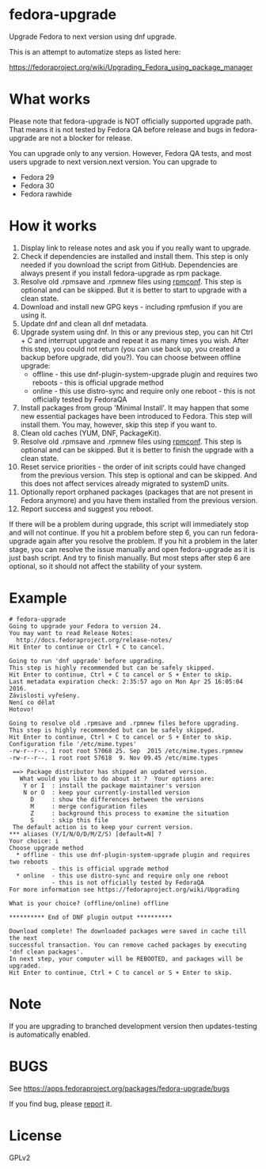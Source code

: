 fedora-upgrade
==============

Upgrade Fedora to next version using dnf upgrade.

This is an attempt to automatize steps as listed here:

https://fedoraproject.org/wiki/Upgrading_Fedora_using_package_manager


What works
==========

Please note that fedora-upgrade is NOT officially supported upgrade path.
That means it is not tested by Fedora QA before release and bugs in fedora-upgrade
are not a blocker for release.

You can upgrade only to any version. However, Fedora QA tests, and most users upgrade to next version.next version. You can upgrade to

* Fedora 29
* Fedora 30
* Fedora rawhide


How it works
============

1. Display link to release notes and ask you if you really want to upgrade.
2. Check if dependencies are installed and install them. This step is only needed if you download the script from GitHub. Dependencies are always present if you install fedora-upgrade as rpm package.
3. Resolve old .rpmsave and .rpmnew files using [rpmconf](https://github.com/xsuchy/rpmconf/). This step is optional and can be skipped. But it is better to start to upgrade with a clean state.
4. Download and install new GPG keys - including rpmfusion if you are using it.
5. Update dnf and clean all dnf metadata.
6. Upgrade system using dnf. In this or any previous step, you can hit Ctrl + C and interrupt upgrade and repeat it as many times you wish. After this step, you could not return (you can use back up, you created a backup before upgrade, did you?). You can choose between offline upgrade:
   * offline - this use dnf-plugin-system-upgrade plugin and requires two reboots - this is official upgrade method
   * online  - this use distro-sync and require only one reboot - this is not officially tested by FedoraQA
7. Install packages from group 'Minimal Install'. It may happen that some new essential packages have been introduced to Fedora. This step will install them. You may, however, skip this step if you want to.
8. Clean old caches (YUM, DNF, PackageKit).
9. Resolve old .rpmsave and .rpmnew files using [rpmconf](https://github.com/xsuchy/rpmconf/). This step is optional and can be skipped. But it is better to finish the upgrade with a clean state.
10. Reset service priorities - the order of init scripts could have changed from the previous version. This step is optional and can be skipped. And this does not affect services already migrated to systemD units.
11. Optionally report orphaned packages (packages that are not present in Fedora anymore) and you have them installed from the previous version.
12. Report success and suggest you reboot.

If there will be a problem during upgrade, this script will immediately stop and will not continue.
If you hit a problem before step 6, you can run fedora-upgrade again after you resolve the problem.
If you hit a problem in the later stage, you can resolve the issue manually and open fedora-upgrade as it is just bash script. And try to finish manually. But most steps after step 6 are optional, so it should not affect the stability of your system.

Example
=======

    # fedora-upgrade 
    Going to upgrade your Fedora to version 24.
    You may want to read Release Notes:
      http://docs.fedoraproject.org/release-notes/
    Hit Enter to continue or Ctrl + C to cancel.
    
    Going to run 'dnf upgrade' before upgrading.
    This step is highly recommended but can be safely skipped.
    Hit Enter to continue, Ctrl + C to cancel or S + Enter to skip. 
    Last metadata expiration check: 2:35:57 ago on Mon Apr 25 16:05:04 2016.
    Závislosti vyřešeny.
    Není co dělat
    Hotovo!
    
    Going to resolve old .rpmsave and .rpmnew files before upgrading.
    This step is highly recommended but can be safely skipped.
    Hit Enter to continue, Ctrl + C to cancel or S + Enter to skip. 
    Configuration file '/etc/mime.types'
    -rw-r--r--. 1 root root 57068 25. Sep  2015 /etc/mime.types.rpmnew
    -rw-r--r--. 1 root root 57618  9. Nov 09.45 /etc/mime.types
    
     ==> Package distributor has shipped an updated version.
       What would you like to do about it ?  Your options are:
        Y or I  : install the package maintainer's version
        N or O  : keep your currently-installed version
          D     : show the differences between the versions
          M     : merge configuration files
          Z     : background this process to examine the situation
          S     : skip this file
     The default action is to keep your current version.
    *** aliases (Y/I/N/O/D/M/Z/S) [default=N] ? 
    Your choice: i
    Choose upgrade method
      * offline - this use dnf-plugin-system-upgrade plugin and requires two reboots
                - this is official upgrade method
      * online  - this use distro-sync and require only one reboot
                - this is not officially tested by FedoraQA
    For more information see https://fedoraproject.org/wiki/Upgrading
    
    What is your choice? (offline/online) offline
    
    ********** End of DNF plugin output **********
    
    Download complete! The downloaded packages were saved in cache till the next
    successful transaction. You can remove cached packages by executing
    'dnf clean packages'.
    In next step, your computer will be REBOOTED, and packages will be upgraded.
    Hit Enter to continue, Ctrl + C to cancel or S + Enter to skip.
    

Note
====

If you are upgrading to branched development version then updates-testing is automatically enabled.

BUGS
====

See https://apps.fedoraproject.org/packages/fedora-upgrade/bugs

If you find bug, please [report](https://bugzilla.redhat.com/enter_bug.cgi?product=Fedora&version=rawhide&component=fedora-upgrade) it.


License
=======

GPLv2
